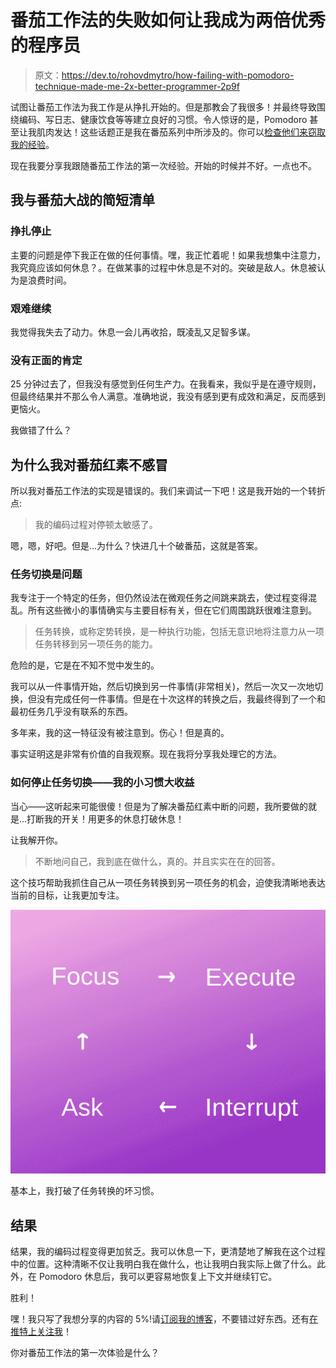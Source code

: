 # 番茄工作法的失败如何让我成为两倍优秀的程序员

> 原文：<https://dev.to/rohovdmytro/how-failing-with-pomodoro-technique-made-me-2x-better-programmer-2p9f>

试图让番茄工作法为我工作是从挣扎开始的。但是那教会了我很多！并最终导致围绕编码、写日志、健康饮食等等建立良好的习惯。令人惊讶的是，Pomodoro 甚至让我肌肉发达！这些话题正是我在番茄系列中所涉及的。你可以[检查他们来窃取我的经验](https://blog.swingpulse.com/pomodoro)。

现在我要分享我跟随番茄工作法的第一次经验。开始的时候并不好。一点也不。

## 我与番茄大战的简短清单

### 挣扎停止

主要的问题是停下我正在做的任何事情。嘿，我正忙着呢！如果我想集中注意力，我究竟应该如何休息？。在做某事的过程中休息是不对的。突破是敌人。休息被认为是浪费时间。

### 艰难继续

我觉得我失去了动力。休息一会儿再收拾，既凌乱又足智多谋。

### 没有正面的肯定

25 分钟过去了，但我没有感觉到任何生产力。在我看来，我似乎是在遵守规则，但最终结果并不那么令人满意。准确地说，我没有感到更有成效和满足，反而感到更恼火。

我做错了什么？

## 为什么我对番茄红素不感冒

所以我对番茄工作法的实现是错误的。我们来调试一下吧！这是我开始的一个转折点:

> 我的编码过程对停顿太敏感了。

嗯，嗯，好吧。但是...为什么？快进几十个破番茄，这就是答案。

### 任务切换是问题

我专注于一个特定的任务，但仍然设法在微观任务之间跳来跳去，使过程变得混乱。所有这些微小的事情确实与主要目标有关，但在它们周围跳跃很难注意到。

> 任务转换，或称定势转换，是一种执行功能，包括无意识地将注意力从一项任务转移到另一项任务的能力。

危险的是，它是在不知不觉中发生的。

我可以从一件事情开始，然后切换到另一件事情(非常相关)，然后一次又一次地切换，但没有完成任何一件事情。但是在十次这样的转换之后，我最终得到了一个和最初任务几乎没有联系的东西。

多年来，我的这一特征没有被注意到。伤心！但是真的。

事实证明这是非常有价值的自我观察。现在我将分享我处理它的方法。

### 如何停止任务切换——我的小习惯大收益

当心——这听起来可能很傻！但是为了解决番茄红素中断的问题，我所要做的就是...打断我的开关！用更多的休息打破休息！

让我解开你。

> 不断地问自己，我到底在做什么，真的。并且实实在在的回答。

这个技巧帮助我抓住自己从一项任务转换到另一项任务的机会，迫使我清晰地表达当前的目标，让我更加专注。

[!['Solution'](img/0233c207dad508f4ab15a61748dc4389.png)](https://res.cloudinary.com/practicaldev/image/fetch/s--97sYXRH6--/c_limit%2Cf_auto%2Cfl_progressive%2Cq_auto%2Cw_880/https://blog.swingpulse.com/static/f49927d314aa19bec63a31ccc074aa37/6255c/solution.png)

基本上，我打破了任务转换的坏习惯。

## 结果

结果，我的编码过程变得更加贫乏。我可以休息一下，更清楚地了解我在这个过程中的位置。这种清晰不仅让我明白我在做什么，也让我明白我实际上做了什么。此外，在 Pomodoro 休息后，我可以更容易地恢复上下文并继续钉它。

胜利！

嘿！我只写了我想分享的内容的 5%!请[订阅我的博客](https://blog.swingpulse.com/pomodoro)，不要错过好东西。还有[在推特上关注我](https://twitter.com/rogovdm)！

你对番茄工作法的第一次体验是什么？